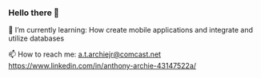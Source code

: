 ### Hello there 👋

<!--
**aarchie1/aarchie1** is a ✨ _special_ ✨ repository because its `README.md` (this file) appears on your GitHub profile.

Here are some ideas to get you started:

 🔭 I’m currently working on ...
 🌱 I’m currently learning ...
 👯 I’m looking to collaborate on ...
 🤔 I’m looking for help with ...
 💬 Ask me about ...
 📫 How to reach me: ...
 😄 Pronouns: ...
 ⚡ Fun fact: ...
-->


 🌱 I’m currently learning: How create mobile applications and integrate and utilize databases 
 
 📫 How to reach me: 
a.t.archiejr@comcast.net 
https://www.linkedin.com/in/anthony-archie-43147522a/
